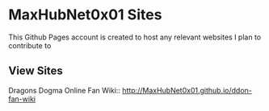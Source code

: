 # MaxHubNet0x01 Sites

This Github Pages account is created to host any relevant websites I plan to contribute to


## View Sites

Dragons Dogma Online Fan Wiki:: http://MaxHubNet0x01.github.io/ddon-fan-wiki

